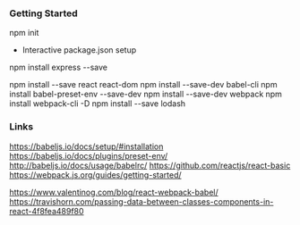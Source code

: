 ### Getting Started
npm init
- Interactive package.json setup

npm install express --save

npm install --save react react-dom
npm install --save-dev babel-cli
npm install babel-preset-env --save-dev
npm install --save-dev webpack
npm install webpack-cli -D
npm install --save lodash


### Links
https://babeljs.io/docs/setup/#installation
https://babeljs.io/docs/plugins/preset-env/
http://babeljs.io/docs/usage/babelrc/
https://github.com/reactjs/react-basic
https://webpack.js.org/guides/getting-started/

https://www.valentinog.com/blog/react-webpack-babel/
https://travishorn.com/passing-data-between-classes-components-in-react-4f8fea489f80